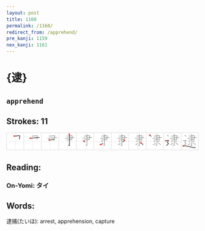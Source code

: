 ```yaml
---
layout: post
title: 1160
permalink: /1160/
redirect_from: /apprehend/
pre_kanji: 1159
nex_kanji: 1161
---
```


# {逮}

## `apprehend`

## Strokes: 11

<div class="stroke"><img src="../images/E980AE.png" /></div>

## Reading:

### On-Yomi: タイ

## Words:

逮捕(たいほ): arrest, apprehension, capture

